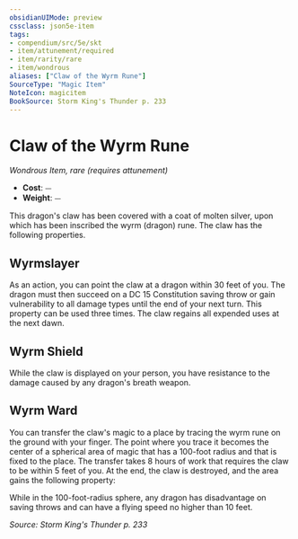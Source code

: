 ```yaml
---
obsidianUIMode: preview
cssclass: json5e-item
tags:
- compendium/src/5e/skt
- item/attunement/required
- item/rarity/rare
- item/wondrous
aliases: ["Claw of the Wyrm Rune"]
SourceType: "Magic Item"
NoteIcon: magicitem
BookSource: Storm King's Thunder p. 233
---
```

# Claw of the Wyrm Rune
*Wondrous Item, rare (requires attunement)*  

- **Cost**: ⏤
- **Weight**: ⏤

This dragon's claw has been covered with a coat of molten silver, upon which has been inscribed the wyrm (dragon) rune. The claw has the following properties.

## Wyrmslayer

As an action, you can point the claw at a dragon within 30 feet of you. The dragon must then succeed on a DC 15 Constitution saving throw or gain vulnerability to all damage types until the end of your next turn. This property can be used three times. The claw regains all expended uses at the next dawn.

## Wyrm Shield

While the claw is displayed on your person, you have resistance to the damage caused by any dragon's breath weapon.

## Wyrm Ward

You can transfer the claw's magic to a place by tracing the wyrm rune on the ground with your finger. The point where you trace it becomes the center of a spherical area of magic that has a 100-foot radius and that is fixed to the place. The transfer takes 8 hours of work that requires the claw to be within 5 feet of you. At the end, the claw is destroyed, and the area gains the following property:

While in the 100-foot-radius sphere, any dragon has disadvantage on saving throws and can have a flying speed no higher than 10 feet.

*Source: Storm King's Thunder p. 233*